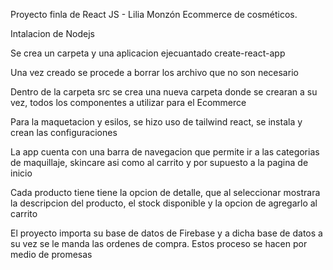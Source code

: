 Proyecto finla de React JS - Lilia Monzón
Ecommerce de cosméticos.

Intalacion de Nodejs

Se crea un carpeta y una aplicacion ejecuantado create-react-app

Una vez creado se procede a borrar los archivo que no son necesario

Dentro de la carpeta src se crea una nueva carpeta donde se crearan a su vez, todos los componentes a utilizar para el Ecommerce

Para la maquetacion y esilos, se hizo uso de tailwind react, se instala y crean las configuraciones

La app cuenta con una barra de navegacion que permite ir a las categorias de maquillaje, skincare asi como al carrito y por supuesto a la pagina de inicio

Cada producto tiene tiene la opcion de detalle, que al seleccionar mostrara la descripcion del producto, el stock disponible y la opcion de agregarlo al carrito

El proyecto importa su base de datos de Firebase y a dicha base de datos a su vez se le manda las ordenes de compra. Estos proceso se hacen por medio de promesas